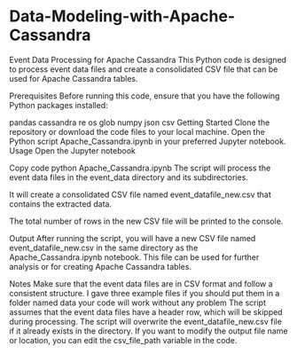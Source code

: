 # Data-Modeling-with-Apache-Cassandra
Event Data Processing for Apache Cassandra
This Python code is designed to process event data files and create a consolidated CSV file that can be used for Apache Cassandra tables.

Prerequisites
Before running this code, ensure that you have the following Python packages installed:

pandas
cassandra
re
os
glob
numpy
json
csv
Getting Started
Clone the repository or download the code files to your local machine.
Open the Python script Apache_Cassandra.ipynb in your preferred Jupyter notebook.
Usage
Open the Jupyter notebook 

Copy code
python Apache_Cassandra.ipynb
The script will process the event data files in the event_data directory and its subdirectories.

It will create a consolidated CSV file named event_datafile_new.csv that contains the extracted data.

The total number of rows in the new CSV file will be printed to the console.

Output
After running the script, you will have a new CSV file named event_datafile_new.csv in the same directory as the Apache_Cassandra.ipynb notebook. This file can be used for further analysis or for creating Apache Cassandra tables.

Notes
Make sure that the event data files are in CSV format and follow a consistent structure.
I gave three example files if you should put them in a folder named data your code will work without any problem
The script assumes that the event data files have a header row, which will be skipped during processing.
The script will overwrite the event_datafile_new.csv file if it already exists in the directory.
If you want to modify the output file name or location, you can edit the csv_file_path variable in the code.
